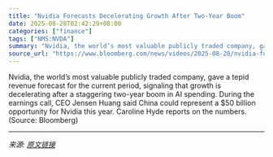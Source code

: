 ```yaml
---
title: "Nvidia Forecasts Decelerating Growth After Two-Year Boom"
date: 2025-08-28T02:42:29+08:00
categories: ["finance"]
tags: ["NMS:NVDA"]
summary: "Nvidia, the world’s most valuable publicly traded company, gave a tepid revenue forecast for the current period, signaling that growth is decelerating after a staggering two-year boom in AI spending. "
source_url: "https://www.bloomberg.com/news/videos/2025-08-28/nvidia-forecasts-decelerating-growth-after-two-year-boom-video"
---
```


Nvidia, the world’s most valuable publicly traded company, gave a tepid revenue forecast for the current period, signaling that growth is decelerating after a staggering two-year boom in AI spending. During the earnings call, CEO Jensen Huang said China could represent a $50 billion opportunity for Nvidia this year. Caroline Hyde reports on the numbers. (Source: Bloomberg)

---

*来源: [原文链接](https://www.bloomberg.com/news/videos/2025-08-28/nvidia-forecasts-decelerating-growth-after-two-year-boom-video)*
